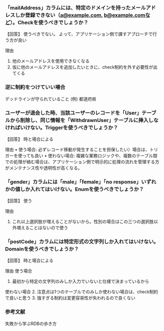 ### 「mailAddress」カラムには、特定のドメインを持ったメールアドレスしか登録できない（a@example.com, b@example.comなど）。Checkを使うべきでしょうか？

【回答】
使うべきでない。
よって、アプリケーション側で課すアプローチで行う方が良い

理由

1. 他のメールアドレスを使用できなくなる
2. 仮に他のメールアドレスを追加したいときに、check制約を外す必要性が出てくる

### 逆に制約をつけていい場合

デッドラインが守られていること
(例)
都道府県

### ユーザーが退会した時、当該ユーザーのレコードを「User」テーブルから削除し、同じ情報を「WithdrawnUser」テーブルに挿入しなければいけない。Triggerを使うべきでしょうか？

【回答】
時と場合による

理由
•	使う場合:
  必ずレコード移動が発生することを担保したい）場合は、トリガーを使っても良い
•	使わない場合:
  複雑な業務ロジックや、複数のテーブル間での処理が絡む場合は、アプリケーション側で明示的に処理の流れを管理する方がメンテナンス性や透明性が高くなる。

### 「gender」カラムには「male」「female」「no response」いずれかの値しか入れてはいけない。Enumを使うべきでしょうか？

【回答】
使う

理由

1. これ以上選択肢が増えることがないから。性別の場合はこの三つの選択肢以外増えることはないので使う


### 「postCode」カラムには特定形式の文字列しか入れてはいけない。Domainを使うべきでしょうか？

【回答】
時と場合による

理由
使う場合
1. 最初から特定の文字列のみしか入力でいないと仕様で決まっているから

使わない場合
2. 注意点は1つのテーブルでのみしか使わない場合は、check制約で良いと思う
3. 強すぎる制約は変更容易性が失われるので良くない

### 参考文献
失敗から学ぶRDBの歩き方
